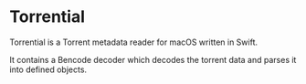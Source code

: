 # Torrential

Torrential is a Torrent metadata reader for macOS written in Swift.

It contains a Bencode decoder which decodes the torrent data and parses it into defined objects.
